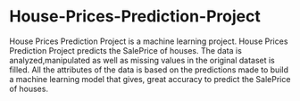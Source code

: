 # House-Prices-Prediction-Project
House Prices Prediction Project is a machine learning project.
House Prices Prediction Project predicts the SalePrice of houses.
The data is analyzed,manipulated as well as missing values in the original dataset is filled.
All the attributes of the data is based on the predictions made to build a machine learning model that gives,
great accuracy to predict the SalePrice of houses.
